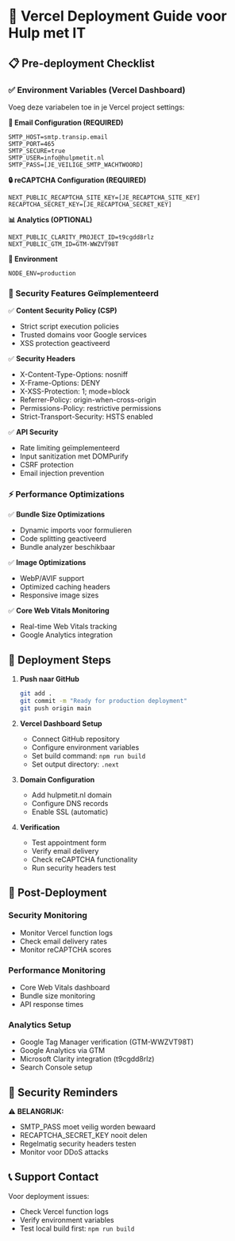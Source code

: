 # 🚀 Vercel Deployment Guide voor Hulp met IT

## 📋 Pre-deployment Checklist

### ✅ Environment Variables (Vercel Dashboard)
Voeg deze variabelen toe in je Vercel project settings:

**📧 Email Configuration (REQUIRED)**
```
SMTP_HOST=smtp.transip.email
SMTP_PORT=465
SMTP_SECURE=true
SMTP_USER=info@hulpmetit.nl
SMTP_PASS=[JE_VEILIGE_SMTP_WACHTWOORD]
```

**🔒 reCAPTCHA Configuration (REQUIRED)**
```
NEXT_PUBLIC_RECAPTCHA_SITE_KEY=[JE_RECAPTCHA_SITE_KEY]
RECAPTCHA_SECRET_KEY=[JE_RECAPTCHA_SECRET_KEY]
```

**📊 Analytics (OPTIONAL)**
```
NEXT_PUBLIC_CLARITY_PROJECT_ID=t9cgdd8rlz
NEXT_PUBLIC_GTM_ID=GTM-WWZVT98T
```

**🔧 Environment**
```
NODE_ENV=production
```

### 🔐 Security Features Geïmplementeerd

✅ **Content Security Policy (CSP)**
- Strict script execution policies
- Trusted domains voor Google services
- XSS protection geactiveerd

✅ **Security Headers**
- X-Content-Type-Options: nosniff
- X-Frame-Options: DENY
- X-XSS-Protection: 1; mode=block
- Referrer-Policy: origin-when-cross-origin
- Permissions-Policy: restrictive permissions
- Strict-Transport-Security: HSTS enabled

✅ **API Security**
- Rate limiting geïmplementeerd
- Input sanitization met DOMPurify
- CSRF protection
- Email injection prevention

### ⚡ Performance Optimizations

✅ **Bundle Size Optimizations**
- Dynamic imports voor formulieren
- Code splitting geactiveerd
- Bundle analyzer beschikbaar

✅ **Image Optimizations**
- WebP/AVIF support
- Optimized caching headers
- Responsive image sizes

✅ **Core Web Vitals Monitoring**
- Real-time Web Vitals tracking
- Google Analytics integration

## 🚦 Deployment Steps

1. **Push naar GitHub**
   ```bash
   git add .
   git commit -m "Ready for production deployment"
   git push origin main
   ```

2. **Vercel Dashboard Setup**
   - Connect GitHub repository
   - Configure environment variables
   - Set build command: `npm run build`
   - Set output directory: `.next`

3. **Domain Configuration**
   - Add hulpmetit.nl domain
   - Configure DNS records
   - Enable SSL (automatic)

4. **Verification**
   - Test appointment form
   - Verify email delivery
   - Check reCAPTCHA functionality
   - Run security headers test

## 🔧 Post-Deployment

### Security Monitoring
- Monitor Vercel function logs
- Check email delivery rates
- Monitor reCAPTCHA scores

### Performance Monitoring
- Core Web Vitals dashboard
- Bundle size monitoring
- API response times

### Analytics Setup
- Google Tag Manager verification (GTM-WWZVT98T)
- Google Analytics via GTM
- Microsoft Clarity integration (t9cgdd8rlz)
- Search Console setup

## 🚨 Security Reminders

⚠️ **BELANGRIJK:**
- SMTP_PASS moet veilig worden bewaard
- RECAPTCHA_SECRET_KEY nooit delen
- Regelmatig security headers testen
- Monitor voor DDoS attacks

## 📞 Support Contact

Voor deployment issues:
- Check Vercel function logs
- Verify environment variables
- Test local build first: `npm run build`